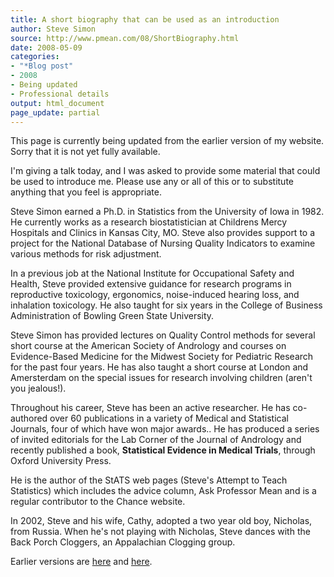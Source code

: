 ```yaml
---
title: A short biography that can be used as an introduction
author: Steve Simon
source: http://www.pmean.com/08/ShortBiography.html
date: 2008-05-09
categories:
- "*Blog post"
- 2008
- Being updated
- Professional details
output: html_document
page_update: partial
---
```

This page is currently being updated from the earlier version of my website. Sorry that it is not yet fully available.

I'm giving a talk today, and I was asked to provide some material that
could be used to introduce me. Please use any or all of this or to
substitute anything that you feel is appropriate.

Steve Simon earned a Ph.D. in Statistics from the University of Iowa in
1982. He currently works as a research biostatistician at Childrens
Mercy Hospitals and Clinics in Kansas City, MO. Steve also provides
support to a project for the National Database of Nursing Quality
Indicators to examine various methods for risk adjustment.

In a previous job at the National Institute for Occupational Safety and
Health, Steve provided extensive guidance for research programs in
reproductive toxicology, ergonomics, noise-induced hearing loss, and
inhalation toxicology. He also taught for six years in the College of
Business Administration of Bowling Green State University.

Steve Simon has provided lectures on Quality Control methods for several
short course at the American Society of Andrology and courses on
Evidence-Based Medicine for the Midwest Society for Pediatric Research
for the past four years. He has also taught a short course at London and
Amersterdam on the special issues for research involving children
(aren't you jealous!).

Throughout his career, Steve has been an active researcher. He has
co-authored over 60 publications in a variety of Medical and Statistical
Journals, four of which have won major awards.. He has produced a series
of invited editorials for the Lab Corner of the Journal of Andrology and
recently published a book, **Statistical Evidence in Medical Trials**,
through Oxford University Press.

He is the author of the StATS web pages (Steve's Attempt to Teach
Statistics) which includes the advice column, Ask Professor Mean and is
a regular contributor to the Chance website.

In 2002, Steve and his wife, Cathy, adopted a two year old boy,
Nicholas, from Russia. When he's not playing with Nicholas, Steve
dances with the Back Porch Cloggers, an Appalachian Clogging group.

Earlier versions are [here][sim1] and [here][sim2].

[sim1]: http://www.pmean.com/08/ShortBiography.html
[sim2]: http://new.pmean.com/biography-2008-05/
